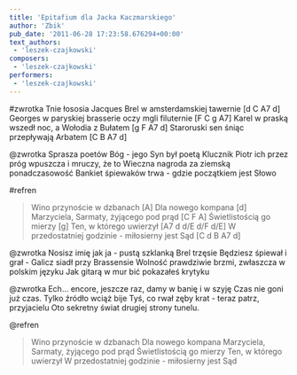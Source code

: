 ```yaml
---
title: 'Epitafium dla Jacka Kaczmarskiego'
author: 'Zbik'
pub_date: '2011-06-28 17:23:58.676294+00:00'
text_authors:
 - 'leszek-czajkowski'
composers:
 - 'leszek-czajkowski'
performers:
 - 'leszek-czajkowski'
---
```


#zwrotka
Tnie łososia Jacques Brel w amsterdamskiej tawernie [d C A7 d]
Georges w paryskiej brasserie oczy mgli filuternie [F C g A7]
Karel w praską wszedł noc, a Wołodia z Bułatem [g F A7 d]
Staroruski sen śniąc przepływają Arbatem [C B A7 d]

@zwrotka
Sprasza poetów Bóg - jego Syn był poetą
Klucznik Piotr ich przez próg wpuszcza i mruczy, że to
Wieczna nagroda za ziemską ponadczasowość
Bankiet śpiewaków trwa - gdzie początkiem jest Słowo

#refren
>Wino przynoście w dzbanach [A]
>Dla nowego kompana [d]
>Marzyciela, Sarmaty, żyjącego pod prąd [C F A]
>Świetlistością go mierzy [g]
>Ten, w którego uwierzył [A7 d d/E d/F d/E]
>W przedostatniej godzinie - miłosierny jest Sąd [C d B A7 d]

@zwrotka
Nosisz imię jak ja - pustą szklanką Brel trzęsie 
Będziesz śpiewał i grał - Galicz siadł przy Brassensie 
Wolność prawdziwie brzmi, zwłaszcza w polskim języku 
Jak gitarą w mur bić pokazałeś krytyku 

@zwrotka
Ech... encore, jeszcze raz, damy w banię i w szyję 
Czas nie goni już czas. Tylko źródło wciąż bije 
Tyś, co rwał zęby krat - teraz patrz, przyjacielu 
Oto sekretny świat drugiej strony tunelu. 

@refren
>Wino przynoście w dzbanach 
>Dla nowego kompana 
>Marzyciela, Sarmaty, żyjącego pod prąd 
>Świetlistością go mierzy 
>Ten, w którego uwierzył 
>W przedostatniej godzinie - miłosierny jest Sąd